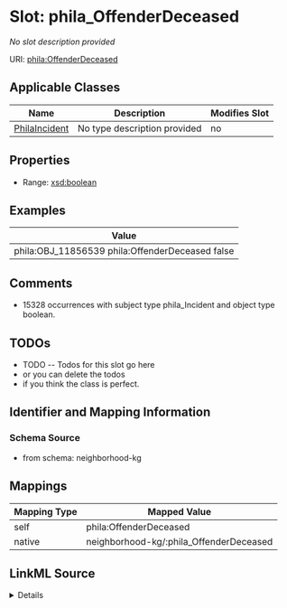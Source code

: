 

# Slot: phila_OffenderDeceased


_No slot description provided_





URI: [phila:OffenderDeceased](https://metadata.phila.gov/OffenderDeceased)



<!-- no inheritance hierarchy -->





## Applicable Classes

| Name | Description | Modifies Slot |
| --- | --- | --- |
| [PhilaIncident](../classes/PhilaIncident.md) | No type description provided |  no  |







## Properties

* Range: [xsd:boolean](xsd:boolean)






## Examples

| Value |
| --- |
| phila:OBJ_11856539 phila:OffenderDeceased false |

## Comments

* 15328 occurrences with subject type phila_Incident and object type boolean.

## TODOs

* TODO -- Todos for this slot go here
* or you can delete the todos
* if you think the class is perfect.

## Identifier and Mapping Information







### Schema Source


* from schema: neighborhood-kg




## Mappings

| Mapping Type | Mapped Value |
| ---  | ---  |
| self | phila:OffenderDeceased |
| native | neighborhood-kg/:phila_OffenderDeceased |




## LinkML Source

<details>
```yaml
name: phila_OffenderDeceased
description: No slot description provided
todos:
- TODO -- Todos for this slot go here
- or you can delete the todos
- if you think the class is perfect.
comments:
- 15328 occurrences with subject type phila_Incident and object type boolean.
examples:
- value: phila:OBJ_11856539 phila:OffenderDeceased false
from_schema: neighborhood-kg
rank: 1000
slot_uri: phila:OffenderDeceased
alias: phila_OffenderDeceased
domain_of:
- phila_Incident
range: boolean

```
</details>